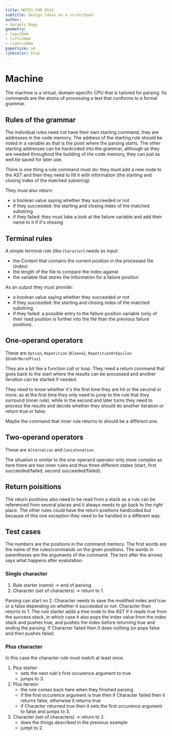 ```yaml
---
title: NOTES FOR DS4J
subtitle: design ideas on a scratchpad
author:
- Gergely Nagy
geometry:
- top=10mm
- left=20mm
- right=20mm
papersize: a4
linkcolor: blue
...
```


# Machine
The machine is a virtual, domain-specific CPU that is tailored for parsing. Its
commands are the atoms of processing a text that conforms to a formal grammar.

## Rules of the grammar
The individual rules need not have their own starting command, they are
addresses in the code memory. The address of the starting rule should be noted
in a variable as that is the point where the parsing starts. The other starting
addresses can be hardcoded into the grammar, although as they are needed
throughout the building of the code memory, they can just as well be saved for
later use.

There is one thing a rule command must do: they must add a new node to the AST
and then they need to fill it with information (the starting and closing index
of the matched substring).

They must also return:

- a boolean value saying whether they succeeded or not
- if they succeeded: the starting and closing index of the matched substring
- if they failed: they must take a look at the failure variable and add their
  name to it if it's missing

## Terminal rules
A simple terminal rule (like `Character`) needs as input:

- the Context that contains the current position in the processed file (index)
- the length of the file to compare the index against
- the variable that stores the information for a failure position

As an output they must provide:

- a boolean value saying whether they succeeded or not
- if they succeeded: the starting and closing index of the matched substring
- if they failed: a possible entry to the failure position variable (only of
  their read position is further into the file than the previous failure
  position).

## One-operand operators
These are `Option`, `Repetition` (`Kleene`), `RepetitionOrEpsilon`
(`OneOrMore`/`Plus`).

They are a bit like a function call or loop. They need a return command that
goes back to the start where the results can be processed and another iteration
can be started if needed.

They need to know whether it's the first time they are hit or the second or
more: as at the first time they only need to jump to the rule that they surround
(inner rule), while in the second and later turns they need to process the
results and decide whether they should do another iteration or return true or
false.

Maybe the command that inner rule returns to should be a different one.

## Two-operand operators
These are `Alternation` and `Concatenation`.

The situation is similar to the one-operand operator only more complex as here
there are two inner rules and thus three different states (start, first
succeeded/failed, second succeeded/failed).

## Return poisitions
The return positions also need to be read from a stack as a rule can be
referenced from several places and it always needs to go back to the right
place. The other rules could have the return positions hardcoded but because of
this one exception they need to be handled in a different way.

## Test cases
The numbers are the positions in the command memory. The first words are the
name of the rules/commands on the given positions. The words in parentheses are
the arguments of the command. The text after the arrows says what happens after
evalutation.

### Single character

1. Rule starter (name) -> end of parsing
2. Character (set of characters) -> return to 1.

Parsing can start on 2. Character needs to save the modified index and true or a
false depending on whether it succeeded or not. Character then returns to 1. The
rule starter adds a tree node to the AST if it reads true from the success
stack, in which case it also pops the index value from the index stack and
pushes true, and pushes the index before returning true and ending the parsing.
If Character failed then it does nothing (or pops false and then pushes false).

### Plus character
In this case the character rule must match at least once.

1.	Plus starter
	- sets the next rule's first occurence argument to true
	- jumps to 3.
2.	Plus iterator
	- the rule comes back here when they finished parsing
	- if the first occurence argument is true then if Character failed then it
	  returns false, otherwise it returns true
	- if Character returned true then it sets the first occurence argument to
	  false and jumps to 3.
3.	Character (set of characters) -> return to 2.
	- does the things described in the previous example
	- jumpt to 2.
